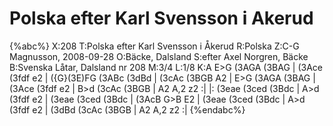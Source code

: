 # Polska efter Karl Svensson i Akerud

{%abc%}
X:208
T:Polska efter Karl Svensson i Åkerud
R:Polska
Z:C-G Magnusson, 2008-09-28
O:Bäcke, Dalsland
S:efter Axel Norgren, Bäcke
B:Svenska Låtar, Dalsland nr 208
M:3/4
L:1/8
K:A
E>G (3AGA (3BAG | (3Ace (3fdf e2 | ({G}(3E)FG (3ABc (3dBd | (3cAc (3BGB A2 |
E>G (3AGA (3BAG | (3Ace (3fdf e2 | B>d (3cAc (3BGB | A2 A,2 z2 :|
|: (3eae (3ced (3Bdc | A>d (3fdf e2 | (3eae (3ced (3Bdc | (3AcB G>B E2 |
(3eae (3ced (3Bdc | A>d (3fdf e2 | (3dBd (3cAc (3BGB | A2 A,2 z2 :|
{%endabc%}

